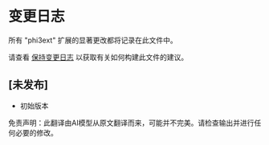# 变更日志

所有 "phi3ext" 扩展的显著更改都将记录在此文件中。

请查看 [保持变更日志](http://keepachangelog.com/) 以获取有关如何构建此文件的建议。

## [未发布]

- 初始版本

免责声明：此翻译由AI模型从原文翻译而来，可能并不完美。请检查输出并进行任何必要的修改。